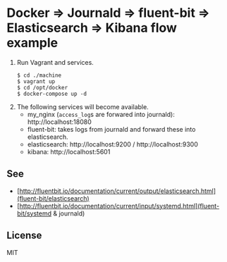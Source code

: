 
# Docker => Journald => fluent-bit => Elasticsearch => Kibana flow example

1. Run Vagrant and services.
    ```console
    $ cd ./machine
    $ vagrant up
    $ cd /opt/docker
    $ docker-compose up -d
    ```
2. The following services will become available.
    * my_nginx (`access_log`s are forwared into journald): http://localhost:18080
    * fluent-bit: takes logs from journald and forward these into elasticsearch.
    * elasticsearch: http://localhost:9200 / http://localhost:9300
    * kibana: http://localhost:5601

## See

- [http://fluentbit.io/documentation/current/output/elasticsearch.html](fluent-bit/elasticsearch)
- [http://fluentbit.io/documentation/current/input/systemd.html](fluent-bit/systemd & journald)

## License

MIT
